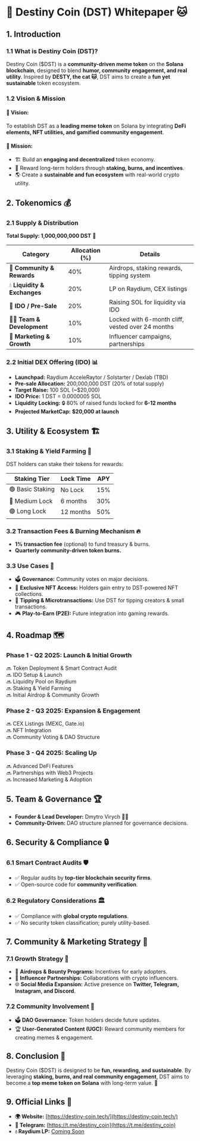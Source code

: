 # **🚀 Destiny Coin (DST) Whitepaper 🐱**

## **1. Introduction**
### **1.1 What is Destiny Coin (DST)?**
Destiny Coin ($DST) is a **community-driven meme token** on the **Solana blockchain**, designed to blend **humor, community engagement, and real utility**. Inspired by **DESTY, the cat 🐱**, DST aims to create a **fun yet sustainable** token ecosystem. 

### **1.2 Vision & Mission**
#### **🎯 Vision:**
To establish DST as a **leading meme token** on Solana by integrating **DeFi elements, NFT utilities, and gamified community engagement**.

#### **🎯 Mission:**
- 🏗️ Build an **engaging and decentralized** token economy.
- 🎁 Reward long-term holders through **staking, burns, and incentives**.
- 🌎 Create a **sustainable and fun ecosystem** with real-world crypto utility.

## **2. Tokenomics 💰**
### **2.1 Supply & Distribution**
**Total Supply: 1,000,000,000 DST** 🏦

| **Category**               | **Allocation (%)** | **Details** |
|----------------------------|--------------------|-------------|
| 🎉 **Community & Rewards**    | 40%                | Airdrops, staking rewards, tipping system |
| 💧 **Liquidity & Exchanges**  | 20%                | LP on Raydium, CEX listings |
| 🎯 **IDO / Pre-Sale**         | 20%                | Raising SOL for liquidity via IDO |
| 👨‍💻 **Team & Development**     | 10%                | Locked with 6-month cliff, vested over 24 months |
| 📢 **Marketing & Growth**     | 10%                | Influencer campaigns, partnerships |

### **2.2 Initial DEX Offering (IDO) 📊**
- **Launchpad:** Raydium AcceleRaytor / Solstarter / Dexlab (TBD)
- **Pre-sale Allocation:** 200,000,000 DST (20% of total supply)
- **Target Raise:** 100 SOL (~$20,000)
- **IDO Price:** 1 DST = 0.0000005 SOL
- **Liquidity Locking:** 🔒 80% of raised funds locked for **6-12 months**
- **Projected MarketCap:** **$20,000 at launch**

## **3. Utility & Ecosystem 🏗️**
### **3.1 Staking & Yield Farming 🌾**
DST holders can stake their tokens for rewards:

| **Staking Tier** | **Lock Time** | **APY** |
|-----------------|--------------|--------|
| 🟢 Basic Staking  | No Lock       | 15%    |
| 🔵 Medium Lock    | 6 months      | 30%    |
| 🟣 Long Lock      | 12 months     | 50%    |

### **3.2 Transaction Fees & Burning Mechanism 🔥**
- **1% transaction fee** (optional) to fund treasury & burns.
- **Quarterly community-driven token burns.**

### **3.3 Use Cases 🚀**
- 🗳️ **Governance:** Community votes on major decisions.
- 🎨 **Exclusive NFT Access:** Holders gain entry to DST-powered NFT collections.
- 💸 **Tipping & Microtransactions:** Use DST for tipping creators & small transactions.
- 🎮 **Play-to-Earn (P2E):** Future integration into gaming rewards.

## **4. Roadmap 🗺️**
### **Phase 1 - Q2 2025: Launch & Initial Growth**
🔜 Token Deployment & Smart Contract Audit  
🔜 IDO Setup & Launch  
🔜 Liquidity Pool on Raydium  
🔜 Staking & Yield Farming  
🔜 Initial Airdrop & Community Growth  

### **Phase 2 - Q3 2025: Expansion & Engagement**
🔜 CEX Listings (MEXC, Gate.io)  
🔜 NFT Integration  
🔜 Community Voting & DAO Structure  

### **Phase 3 - Q4 2025: Scaling Up**
🔜 Advanced DeFi Features  
🔜 Partnerships with Web3 Projects  
🔜 Increased Marketing & Adoption  

## **5. Team & Governance 🏆**
- **Founder & Lead Developer:** Dmytro Virych 👨‍💻
- **Community-Driven:** DAO structure planned for governance decisions.

## **6. Security & Compliance 🔒**
### **6.1 Smart Contract Audits 🛡️**
- ✅ Regular audits by **top-tier blockchain security firms**.
- ✅ Open-source code for **community verification**.

### **6.2 Regulatory Considerations 🏛️**
- ✅ Compliance with **global crypto regulations**.
- ✅ No security token classification; purely utility-based.

## **7. Community & Marketing Strategy 🎯**
### **7.1 Growth Strategy 📢**
- 🎁 **Airdrops & Bounty Programs:** Incentives for early adopters.
- 🎥 **Influencer Partnerships:** Collaborations with crypto influencers.
- 🌐 **Social Media Expansion:** Active presence on **Twitter, Telegram, Instagram, and Discord**.

### **7.2 Community Involvement 🤝**
- 🗳️ **DAO Governance:** Token holders decide future updates.
- 🏆 **User-Generated Content (UGC):** Reward community members for creating memes & engagement.

## **8. Conclusion 🎉**
Destiny Coin ($DST) is designed to be **fun, rewarding, and sustainable**. By leveraging **staking, burns, and real community engagement**, DST aims to become a **top meme token on Solana** with long-term value. 🚀

## **9. Official Links 🔗**
- **🌍 Website:** [https://destiny-coin.tech/](https://destiny-coin.tech/)
- **💬 Telegram:** [https://t.me/destiny_coin](https://t.me/destiny_coin)
- **💧 Raydium LP:** [Coming Soon](https://t.me/destiny_coin)
